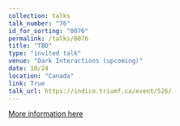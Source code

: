 ```yaml
---
collection: talks
talk_number: "76"
id_for_sorting: "0076"
permalink: /talks/0076
title: "TBD" 
type: "invited talk"
venue: "Dark Interactions (upcoming)"
date: 10/24
location: "Canada"
link: True 
talk_url: https://indico.triumf.ca/event/526/ 
---
```


[More information here](https://indico.triumf.ca/event/526/)
